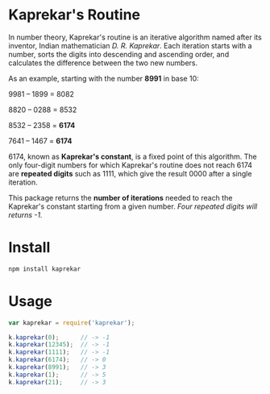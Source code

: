 # Kaprekar's Routine

In number theory, Kaprekar's routine is an iterative algorithm named after its inventor, Indian mathematician *D. R. Kaprekar*. Each iteration starts with a number, sorts the digits into descending and ascending order, and calculates the difference between the two new numbers.

As an example, starting with the number **8991** in base 10:

9981 – 1899 = 8082

8820 – 0288 = 8532

8532 – 2358 = **6174**

7641 – 1467 = **6174**

6174, known as **Kaprekar's constant**, is a fixed point of this algorithm. The only four-digit numbers for which Kaprekar's routine does not reach 6174 are **repeated digits** such as 1111, which give the result 0000 after a single iteration.

This package returns the **number of iterations** needed to reach the Kaprekar's constant starting from a given number. *Four repeated digits will returns -1.*



# Install

```bash
npm install kaprekar
```

# Usage

```js
var kaprekar = require('kaprekar');

k.kaprekar(0);      // -> -1
k.kaprekar(12345);  // -> -1
k.kaprekar(1111);   // -> -1
k.kaprekar(6174);   // -> 0
k.kaprekar(8991);   // -> 3
k.kaprekar(1);      // -> 5
k.kaprekar(21);     // -> 3
```